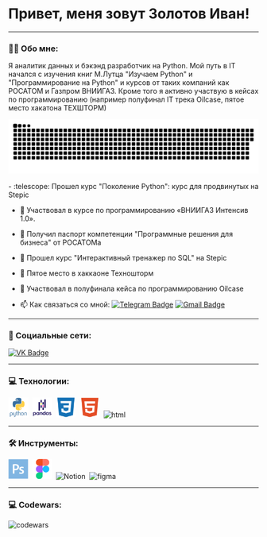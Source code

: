 # Привет, меня зовут Золотов Иван!

---

### :man_technologist: Обо мне:

Я аналитик данных и бэкэнд разработчик на Python. Мой путь в IT начался с изучения книг М.Лутца "Изучаем Python" и "Программирование на Python" и курсов от таких компаний как РОСАТОМ и Газпром ВНИИГАЗ. Кроме того я активно участвую в кейсах по программированию (например полуфинал IT трека Oilcase, пятое место хакатона ТЕХШТОРМ)
<p align="center">
 <img width="600" src="github-snake.svg" alt="snake"/>
</p>
- :telescope: Прошел курс "Поколение Python": курс для продвинутых на Stepic

- :telescope: Участвовал в курсе по программированию «ВНИИГАЗ Интенсив 1.0».
- :telescope: Получил паспорт компетенции "Программные решения для бизнеса" от РОСАТОМа

- :telescope: Прошел курс "Интерактивный тренажер по SQL" на Stepic

- :seedling: Пятое место в хаккаоне Техношторм

- :seedling: Участвовал в полуфинала кейса по программированию Oilcase

- :mailbox: Как связаться со мной: [![Telegram Badge](https://img.shields.io/badge/Telegram-2CA5E0?style=for-the-badge&logo=telegram&logoColor=white)](https://t.me/zo1otoff) [![Gmail Badge](https://img.shields.io/badge/-Gmail-red?style=flat&logo=Gmail&logoColor=white)](mailto:ivan.zolotov.forgame@mail.ru)

---

### 🤝 Социальные сети:

  <div id="badges">
    <a href="https://vk.com/yougoddeamright" target="_blank">
      <img src="https://cdn-icons-png.flaticon.com/512/145/145813.png" width="40" height="40" alt="VK Badge"/>
    </a>
  </div>

---

### 💻 Технологии:

<div>
  <img src="https://raw.githubusercontent.com/devicons/devicon/1119b9f84c0290e0f0b38982099a2bd027a48bf1/icons/python/python-original-wordmark.svg" title="python" alt="python" width="40" height="40"/>&nbsp
  <img src="https://raw.githubusercontent.com/devicons/devicon/1119b9f84c0290e0f0b38982099a2bd027a48bf1/icons/pandas/pandas-original-wordmark.svg" title="pandas" alt="pandas" width="40" height="40"/>&nbsp
  <img src="https://raw.githubusercontent.com/devicons/devicon/1119b9f84c0290e0f0b38982099a2bd027a48bf1/icons/css3/css3-plain.svg" title="css" alt="css" width="40" height="40"/>&nbsp
  <img src="https://raw.githubusercontent.com/devicons/devicon/1119b9f84c0290e0f0b38982099a2bd027a48bf1/icons/html5/html5-plain.svg" title="html" alt="html" width="40" height="40"/>&nbsp
  <img src="https://www.svgrepo.com/show/530439/api-interface.svg" title="html" alt="html" width="40" height="40"/>&nbsp
</div>

---

### 🛠 Инструменты:

<div>
  <img src="https://raw.githubusercontent.com/devicons/devicon/1119b9f84c0290e0f0b38982099a2bd027a48bf1/icons/photoshop/photoshop-plain.svg" title="photoshop" alt="photoshop" width="40" height="40"/>&nbsp;
  <img src="https://raw.githubusercontent.com/devicons/devicon/1119b9f84c0290e0f0b38982099a2bd027a48bf1/icons/figma/figma-original.svg" title="figma" alt="figma" width="40" height="40"/>&nbsp;
  <img src="https://upload.wikimedia.org/wikipedia/commons/e/e9/Notion-logo.svg" title="Notion" alt="Notion" width="40" height="40"/>&nbsp;
  <img src="https://www.svgrepo.com/show/439268/postgresql.svg" title="figma" alt="figma" width="40" height="40"/>&nbsp;
</div>

---

<!-- ### 💻 Пройденные курсы:

| Курсы                                                           | Дата              |
| ----------------------------------------------------------------| :---------------: |
| netology.ru/Старт в программировании                            | 02/2022 - 03/2022 |
| stepik.org/Основы программирования на C. Задачи.                | 02/2022 - 03/2022 |
| netology.ru/Основы верстки сайта                                | 02/2022 - 03/2022 |
| netology.ru/Первые шаги в JavaScript: создаём сайт и приложение | 02/2022 - 03/2022 |
| stepik.org/Веб-разработка для начинающих: HTML и CSS            | 02/2022 - 03/2022 |
| stepik.org/JavaScript для начинающих                            | 01/2023 - 01/2023 |
| stepik.org/Web-технологии: начальный уровень                    | 01/2023 - 01/2023 |
| practicum.yandex/Факультет Веб разработки                       | 05/2022 - xx/2023 |

--- -->

### 💻 Codewars:

![codewars](https://www.codewars.com/users/kap40nka/badges/large)

<!--### ⚙️ GitHub статистика:

<table>
  <tr>
    <td>
      <img align="left" src="http://github-readme-streak-stats.herokuapp.com?user=FilimonovAlexey&theme=dark&background=000000" alt="webDev's Github stats" />
    </td>
    <td>
      <img height="195px" align="right" alt="webDev's Github Languages" src="https://github-readme-stats-sigma-five.vercel.app/api/top-langs/?username=FilimonovAlexey&layout=compact&theme=vision-friendly-dark" />
    </td>
  </tr>
</table>

![Visitor Badge](https://visitor-badge.laobi.icu/badge?page_id=filimonovalexey)
--- -->
